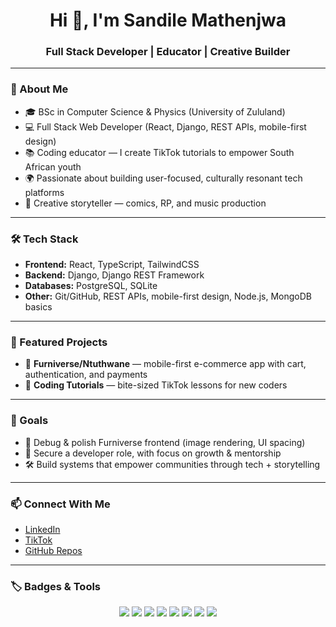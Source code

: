 <h1 align="center">Hi 👋, I'm Sandile Mathenjwa</h1>
<h3 align="center">Full Stack Developer | Educator | Creative Builder</h3>

---

### 🚀 About Me
- 🎓 BSc in Computer Science & Physics (University of Zululand)  
- 💻 Full Stack Web Developer (React, Django, REST APIs, mobile-first design)  
- 📚 Coding educator — I create TikTok tutorials to empower South African youth  
- 🌍 Passionate about building user-focused, culturally resonant tech platforms  
- 🎨 Creative storyteller — comics, RP, and music production  

---

### 🛠️ Tech Stack
- **Frontend:** React, TypeScript, TailwindCSS  
- **Backend:** Django, Django REST Framework  
- **Databases:** PostgreSQL, SQLite  
- **Other:** Git/GitHub, REST APIs, mobile-first design, Node.js, MongoDB basics  

---

### 📌 Featured Projects
- 🛒 **Furniverse/Ntuthwane** — mobile-first e-commerce app with cart, authentication, and payments  
- 📱 **Coding Tutorials** — bite-sized TikTok lessons for new coders  

---

### 🌟 Goals
- 🔧 Debug & polish Furniverse frontend (image rendering, UI spacing)  
- 🤝 Secure a developer role, with focus on growth & mentorship  
- 🛠️ Build systems that empower communities through tech + storytelling  

---

### 📫 Connect With Me
- [LinkedIn](https://www.linkedin.com/in/sandile-mathenjwa)  
- [TikTok](https://www.tiktok.com/@mesh_audio_popeyesout)  
- [GitHub Repos](https://github.com/Sandilem7789?tab=repositories)  

---

### 🏷️ Badges & Tools

<p align="center">
  <img src="https://img.shields.io/badge/Code-React-blue?logo=react" />
  <img src="https://img.shields.io/badge/Code-Django-green?logo=django" />
  <img src="https://img.shields.io/badge/Code-TypeScript-blue?logo=typescript" />
  <img src="https://img.shields.io/badge/Code-Python-yellow?logo=python" />
  <img src="https://img.shields.io/badge/DB-PostgreSQL-blue?logo=postgresql" />
  <img src="https://img.shields.io/badge/DB-SQLite-lightgrey?logo=sqlite" />
  <img src="https://img.shields.io/badge/Tools-Git-orange?logo=git" />
  <img src="https://img.shields.io/badge/Tools-GitHub-black?logo=github" />
